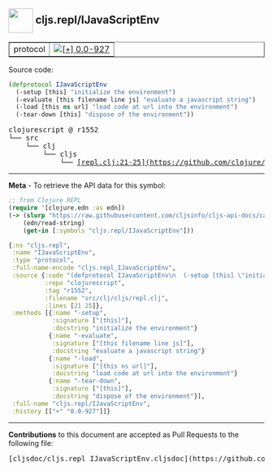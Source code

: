 ## <img width="48px" valign="middle" src="http://i.imgur.com/Hi20huC.png"> cljs.repl/IJavaScriptEnv

 <table border="1">
<tr>

<td>protocol</td>
<td><a href="https://github.com/cljsinfo/cljs-api-docs/tree/0.0-927"><img valign="middle" alt="[+] 0.0-927" src="https://img.shields.io/badge/+-0.0--927-lightgrey.svg"></a> </td>
</tr>
</table>






Source code:

```clj
(defprotocol IJavaScriptEnv
  (-setup [this] "initialize the environment")
  (-evaluate [this filename line js] "evaluate a javascript string")
  (-load [this ns url] "load code at url into the environment")
  (-tear-down [this] "dispose of the environment"))
```

 <pre>
clojurescript @ r1552
└── src
    └── clj
        └── cljs
            └── <ins>[repl.clj:21-25](https://github.com/clojure/clojurescript/blob/r1552/src/clj/cljs/repl.clj#L21-L25)</ins>
</pre>


---

__Meta__ - To retrieve the API data for this symbol:

```clj
;; from Clojure REPL
(require '[clojure.edn :as edn])
(-> (slurp "https://raw.githubusercontent.com/cljsinfo/cljs-api-docs/catalog/cljs-api.edn")
    (edn/read-string)
    (get-in [:symbols "cljs.repl/IJavaScriptEnv"]))
```

```clj
{:ns "cljs.repl",
 :name "IJavaScriptEnv",
 :type "protocol",
 :full-name-encode "cljs.repl_IJavaScriptEnv",
 :source {:code "(defprotocol IJavaScriptEnv\n  (-setup [this] \"initialize the environment\")\n  (-evaluate [this filename line js] \"evaluate a javascript string\")\n  (-load [this ns url] \"load code at url into the environment\")\n  (-tear-down [this] \"dispose of the environment\"))",
          :repo "clojurescript",
          :tag "r1552",
          :filename "src/clj/cljs/repl.clj",
          :lines [21 25]},
 :methods [{:name "-setup",
            :signature ["[this]"],
            :docstring "initialize the environment"}
           {:name "-evaluate",
            :signature ["[this filename line js]"],
            :docstring "evaluate a javascript string"}
           {:name "-load",
            :signature ["[this ns url]"],
            :docstring "load code at url into the environment"}
           {:name "-tear-down",
            :signature ["[this]"],
            :docstring "dispose of the environment"}],
 :full-name "cljs.repl/IJavaScriptEnv",
 :history [["+" "0.0-927"]]}

```

---

__Contributions__ to this document are accepted as Pull Requests to the following file:

 <pre>
[cljsdoc/cljs.repl_IJavaScriptEnv.cljsdoc](https://github.com/cljsinfo/cljs-api-docs/blob/master/cljsdoc/cljs.repl_IJavaScriptEnv.cljsdoc)
</pre>

